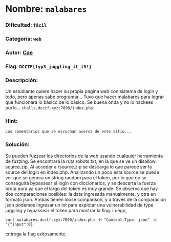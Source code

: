 # Nombre: `malabares`
### Dificultad: `fácil`
### Categoría: `web`
### Autor: [Cae](https://c4ebt.github.io/)
### Flag: `DCCTF{typ3_juggling_it_i5!}`

### Descripción:
Un estudiante quiere hacer su propia pagina web con sistema de login y todo, pero apenas sabe programar... Tuvo que hacer malabares para lograr que funcionara lo básico de lo básico. Se buena onda y no lo hackees porfa... `challs.dcctf.xyz:7890/index.php`

### Hint:
```Los comentarios que se escuchan acerca de este sitio...```

### Solución:

Se pueden fuzzear los directorios de la web usando cualquier herramienta de fuzzing. Se encontrará la ruta robots.txt, en la que se ve un disallow: source.zip. Al acceder a /source.zip se descarga lo que parece ser la source del login en index.php. Analizando un poco esta source se puede ver que se genera un string random para el token, por lo que no se conseguirá bypassear el login con diccionarios, y se descarta la fuerza bruta pura ya que el largo del token es muy grande. Se observa que hay dos comparaciones posibles: la data ingresada manualmente, y otra en formato json. Ambas tienen loose comparison, y a través de la comparación json podemos ingresar un int para explotar una vulnerabilidad de type juggling y bypassear el token para mostrar la flag. Luego,

`curl malabares.dcctf.xyz:7890/index.php -H "Content-Type: json" -d '{"input":0}'`

entrega la flag exitosamente.

